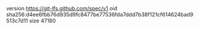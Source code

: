 version https://git-lfs.github.com/spec/v1
oid sha256:d4ee6fbb76d935d9fc8477be77536fda7ddd7b38f121cf614624bad9513c7d11
size 47180
